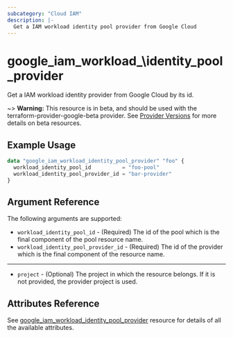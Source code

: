 ```yaml
---
subcategory: "Cloud IAM"
description: |-
  Get a IAM workload identity pool provider from Google Cloud
---
```


# google\_iam\_workload_\identity\_pool\_provider

Get a IAM workload identity provider from Google Cloud by its id.

~> **Warning:** This resource is in beta, and should be used with the terraform-provider-google-beta provider.
See [Provider Versions](https://terraform.io/docs/providers/google/guides/provider_versions.html) for more details on beta resources.

## Example Usage

```tf
data "google_iam_workload_identity_pool_provider" "foo" {
  workload_identity_pool_id          = "foo-pool"
  workload_identity_pool_provider_id = "bar-provider"
}
```

## Argument Reference

The following arguments are supported:

* `workload_identity_pool_id` - (Required) The id of the pool which is the
    final component of the pool resource name.
* `workload_identity_pool_provider_id` - (Required) The id of the provider which is the
    final component of the resource name.

- - -

* `project` - (Optional) The project in which the resource belongs. If it
    is not provided, the provider project is used.

## Attributes Reference
See [google_iam_workload_identity_pool_provider](https://registry.terraform.io/providers/hashicorp/google/latest/docs/resources/iam_workload_identity_pool_provider) resource for details of all the available attributes.
